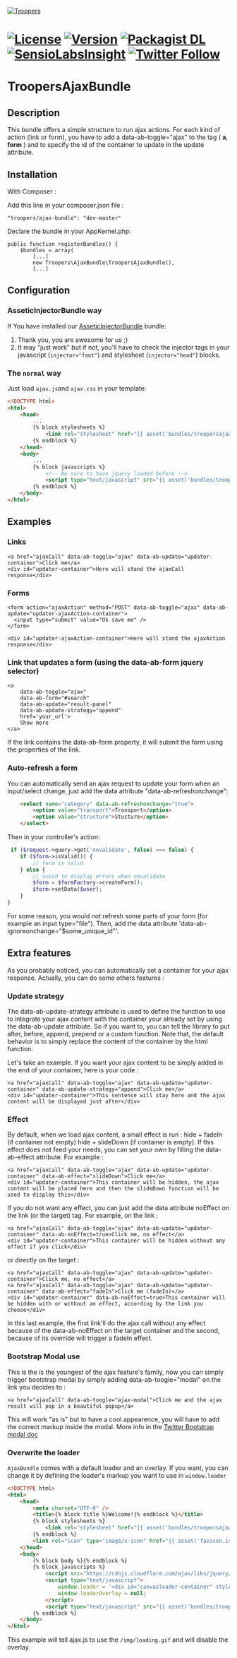 [![Troopers](https://cloud.githubusercontent.com/assets/618536/18787530/83cf424e-81a3-11e6-8f66-cde3ec5fa82a.png)](http://troopers.agency/?utm_source=AjaxBundle&utm_medium=github&utm_campaign=OpenSource)

[![License](https://img.shields.io/packagist/l/troopers/ajax-bundle.svg)](https://packagist.org/packages/troopers/ajax-bundle)
[![Version](https://img.shields.io/packagist/v/troopers/ajax-bundle.svg)](https://packagist.org/packages/troopers/ajax-bundle)
[![Packagist DL](https://img.shields.io/packagist/dt/troopers/ajax-bundle.svg)](https://packagist.org/packages/troopers/ajax-bundle)
[![SensioLabsInsight](https://insight.sensiolabs.com/projects/0c7ec932-671e-4bd1-8ecd-3d3a6c015909/mini.png)](https://insight.sensiolabs.com/projects/0c7ec932-671e-4bd1-8ecd-3d3a6c015909)
[![Twitter Follow](https://img.shields.io/twitter/follow/troopersagency.svg?style=social&label=Follow%20Troopers)](https://twitter.com/troopersagency)
=============

TroopersAjaxBundle
============

## Description

This bundle offers a simple structure to run ajax actions.
For each kind of action (link or form), you have to add a data-ab-toggle="ajax" to the tag ( **a**, **form** ) and to specify the id of the container to update in the update attribute.

## Installation

With Composer :


Add this line in your composer.json file :

    "troopers/ajax-bundle": "dev-master"

Declare the bundle in your AppKernel.php:

    public function registerBundles() {
        $bundles = array(
            [...]
            new Troopers\AjaxBundle\TroopersAjaxBundle(),
            [...]

## Configuration

### AsseticInjectorBundle way

If You have installed our [AsseticInjectorBundle](https://github.com/Troopers/AsseticInjectorBundle/edit/master/README.md) bundle:

1. Thank you, you are awesome for us ;)
2. It may "just work" but if not, you'll have to check the injector tags in your javascript (`injector="foot"`) and stylesheet (`injector="head"`) blocks.

### The `normal` way

Just load `ajax.js`and `ajax.css` in your template:

```html
<!DOCTYPE html>
<html>
    <head>
        ...
        {% block stylesheets %}
            <link rel="stylesheet" href="{{ asset('bundles/troopersajax/css/ajax.css') }}" />
        {% endblock %}
    </head>
    <body>
        ...
        {% block javascripts %}
            <!-- Be sure to have jquery loaded before -->
            <script type="text/javascript" src="{{ asset('bundles/troopersajax/js/ajax.js') }}"></script>
        {% endblock %}
    </body>
</html>
```



## Examples

### Links

    <a href="ajaxCall" data-ab-toggle="ajax" data-ab-update="updater-container">Click me</a>
    <div id="updater-container">Here will stand the ajaxCall response</div>

### Forms

    <form action="ajaxAction" method="POST" data-ab-toggle="ajax" data-ab-update="updater-ajaxAction-container">
      <input type="submit" value="Ok save me" />
    </form>

    <div id="updater-ajaxAction-container">Here will stand the ajaxAction response</div>

### Link that updates a form (using the data-ab-form jquery selector)
    <a
        data-ab-toggle="ajax"
        data-ab-form="#search"
        data-ab-update="result-panel"
        data-ab-update-strategy="append"
        href='your_url'>
        Show more
    </a>
If the link contains the data-ab-form property, it will submit the form using the properties of the link.

### Auto-refresh a form

You can automatically send an ajax request to update your form when an input/select change, just add the data attribute "data-ab-refreshonchange":

```html
    <select name="category" data-ab-refreshonchange="true">
        <option value="transport">Transport</option>
        <option value="structure">Stucture</option>
    </select>
```

Then in your controller's action:

```php
 if ($request->query->get('novalidate', false) === false) {
    if ($form->isValid()) {
        // form is valid
    } else {
        // avoid to display errors when novalidate
        $form = $formFactory->createForm();
        $form->setData($user);
    }
}
```

For some reason, you would not refresh some parts of your form (for example an input type="file"). Then, add the data attribute 'data-ab-ignoreonchange="$some_unique_id"'.

Extra features
---

As you probably noticed, you can automatically set a container for your ajax response. Actually, you can do some others features :

### Update strategy


The data-ab-update-strategy attribute is used to define the function to use to integrate your ajax content with the container your already set by using the data-ab-update attribute. So if you want to, you can tell the library to put after, before, append, prepend or a custom function. Note that, the default behavior is to simply replace the content of the container by the html function.

Let's take an example. If you want your ajax content to be simply added in the end of your container, here is your code :

    <a href="ajaxCall" data-ab-toggle="ajax" data-ab-update="updater-container" data-ab-update-strategy="append">Click me</a>
    <div id="updater-container">This sentence will stay here and the ajax content will be displayed just after</div>

### Effect

By default, when we load ajax content, a small effect is run : hide + fadeIn (if container not empty) hide + slideDown (if container is empty).
If this effect does not feed your needs, you can set your own by filling the data-ab-effect attribute.
For example :

    <a href="ajaxCall" data-ab-toggle="ajax" data-ab-update="updater-container" data-ab-effect="slideDown">Click me</a>
    <div id="updater-container">This container will be hidden, the ajax content will be placed here and then the slideDown function will be used to display this</div>

If you do not want any effect, you can just add the data attribute noEffect on the link (or the target) tag.
For example, on the link :

    <a href="ajaxCall" data-ab-toggle="ajax" data-ab-update="updater-container" data-ab-noEffect=true>Click me, no effect</a>
    <div id="updater-container">This container will be hidden without any effect if you click</div>

or directly on the target :

    <a href="ajaxCall" data-ab-toggle="ajax" data-ab-update="updater-container">Click me, no effect</a>
    <a href="ajaxCall" data-ab-toggle="ajax" data-ab-update="updater-container" data-ab-effect="fadeIn">Click me (fadeIn)</a>
    <div id="updater-container" data-ab-noEffect=true>This container will be hidden with or without an effect, according by the link you choose</div>

In this last example, the first link'll do the ajax call without any effect because of the data-ab-noEffect on the target container and the second, because of its override will trigger a fadeIn effect.

### Bootstrap Modal use

This is the is the youngest of the ajax feature's family, now you can simply trigger bootstrap modal by simply adding data-ab-toogle="modal" on the link you decides to :

    <a href="ajaxCall" data-ab-toogle="ajax-modal">Click me and the ajax result will pop in a beautiful popup</a>

This will work "as is" but to have a cool appearence, you will have to add the correct markup inside the modal. More info in the [Twitter Bootstrap modal doc](http://getbootstrap.com/2.3.2/javascript.html#modals)


### Overwrite the loader

`AjaxBundle` comes with a default loader and an overlay. If you want, you can change it by defining the loader's markup you want to use in `window.loader`

```html
<!DOCTYPE html>
<html>
    <head>
        <meta charset="UTF-8" />
        <title>{% block title %}Welcome!{% endblock %}</title>
        {% block stylesheets %}
            <link rel="stylesheet" href="{{ asset('bundles/troopersajax/css/ajax.css') }}" />
        {% endblock %}
        <link rel="icon" type="image/x-icon" href="{{ asset('favicon.ico') }}" />
    </head>
    <body>
        {% block body %}{% endblock %}
        {% block javascripts %}
            <script src="https://cdnjs.cloudflare.com/ajax/libs/jquery/3.2.1/jquery.min.js"></script>
            <script type="text/javascript">
                window.loader = '<div id="canvasloader-container" style="display: none;"><img src="{{ asset('/img/loading.gif') }}" style="width: 80%; padding-top: 15px;"/></div>';
                window.loaderOverlay = null;
            </script>
            <script type="text/javascript" src="{{ asset('bundles/troopersajax/js/ajax.js') }}"></script>
        {% endblock %}
    </body>
</html>
```
This example will tell ajax.js to use the `/img/loading.gif` and will disable the overlay.
